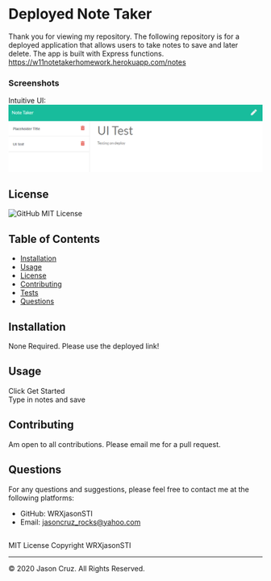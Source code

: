 # Deployed Note Taker 

Thank you for viewing my repository. The following repository is for a deployed application that allows users to take notes to save and later delete. The app is built with Express functions. https://w11notetakerhomework.herokuapp.com/notes  

### Screenshots

Intuitive UI:  
![Note Section](/Capture.PNG)  

## License
![GitHub](https://img.shields.io/github/license/WRXjasonSTI/notePadApp)
MIT License 

## Table of Contents

* [Installation](#Installation)  
* [Usage](#Usage)  
* [License](#License)  
* [Contributing](#Contributing)  
* [Tests](#Contributing)  
* [Questions](#Questions)  

## Installation

None Required. Please use the deployed link!

## Usage
Click Get Started  
Type in notes and save  

## Contributing

Am open to all contributions. Please email me for a pull request. 

## Questions
For any questions and suggestions, please feel free to contact me at the following platforms:
* GitHub: WRXjasonSTI 
* Email: jasoncruz_rocks@yahoo.com 

##
MIT License 
Copyright WRXjasonSTI
    
- - -
© 2020 Jason Cruz. All Rights Reserved.
